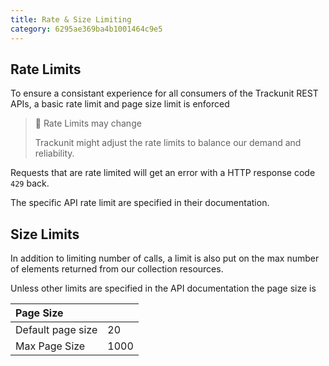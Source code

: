 ```yaml
---
title: Rate & Size Limiting
category: 6295ae369ba4b1001464c9e5
---
```

## Rate Limits

To ensure a consistant experience for all consumers of the Trackunit REST APIs, a basic rate limit and page size limit is enforced

> 🚧 Rate Limits may change
> 
> Trackunit might adjust the rate limits to balance our demand and reliability.

Requests that are rate limited will get an error with a HTTP response code `429` back.

The specific API rate limit are specified in their documentation.

## Size Limits

In addition to limiting number of calls, a limit is also put on the max number of elements returned from our collection resources.

Unless other limits are specified in the API documentation the page size is

| Page Size         |      |
| :---------------- | :--- |
| Default page size | 20   |
| Max Page Size     | 1000 |